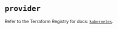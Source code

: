 # `provider`

Refer to the Terraform Registry for docs: [`kubernetes`](https://registry.terraform.io/providers/hashicorp/kubernetes/2.28.1/docs).
